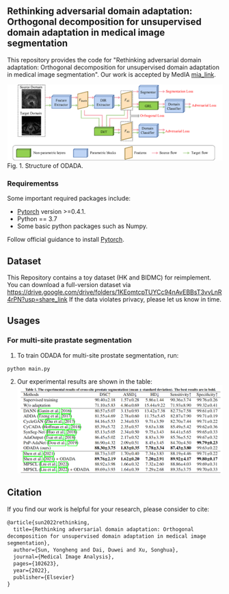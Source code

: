 ## Rethinking adversarial domain adaptation: Orthogonal decomposition for unsupervised domain adaptation in medical image segmentation
This repository provides the code for "Rethinking adversarial domain adaptation: Orthogonal decomposition for unsupervised domain adaptation in medical image segmentation". Our work is accepted by MedIA [mia_link].



[mia_link]:https://www.sciencedirect.com/science/article/abs/pii/S1361841522002511

![ODADA](./pictures/model.png)
Fig. 1. Structure of ODADA.



### Requirementss
Some important required packages include:
* [Pytorch][torch_link] version >=0.4.1.
* Python == 3.7 
* Some basic python packages such as Numpy.

Follow official guidance to install [Pytorch][torch_link].

[torch_link]:https://pytorch.org/

## Dataset
This Repository contains a toy dataset (HK and BIDMC) for reimplement. You can download a full-version dataset via
https://drive.google.com/drive/folders/1KEomtcpTUYCc94nAvEBBsT3vvLnR4rPN?usp=share_link
If the data violates privacy, please let us know in time.
## Usages
### For multi-site prastate segmentation



1. To train ODADA for multi-site prostate segmentation, run:
```
python main.py
```

2. Our experimental results are shown in the table:
![refinement](./pictures/results.png)


## Citation
If you find our work is helpful for your research, please consider to cite:
```
@article{sun2022rethinking,
  title={Rethinking adversarial domain adaptation: Orthogonal decomposition for unsupervised domain adaptation in medical image segmentation},
  author={Sun, Yongheng and Dai, Duwei and Xu, Songhua},
  journal={Medical Image Analysis},
  pages={102623},
  year={2022},
  publisher={Elsevier}
}
```
